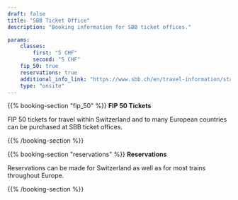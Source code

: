 ```yaml
---
draft: false
title: "SBB Ticket Office"
description: "Booking information for SBB ticket offices."

params:
    classes:
        first: "5 CHF"
        second: "5 CHF"
    fip_50: true
    reservations: true
    additional_info_link: "https://www.sbb.ch/en/travel-information/stations/services-station.html"
    type: "onsite"
---
```


{{% booking-section "fip_50" %}}
**FIP 50 Tickets**

FIP 50 tickets for travel within Switzerland and to many European countries can be purchased at SBB ticket offices.

{{% /booking-section %}}

{{% booking-section "reservations" %}}
**Reservations**

Reservations can be made for Switzerland as well as for most trains throughout Europe.

{{% /booking-section %}}
